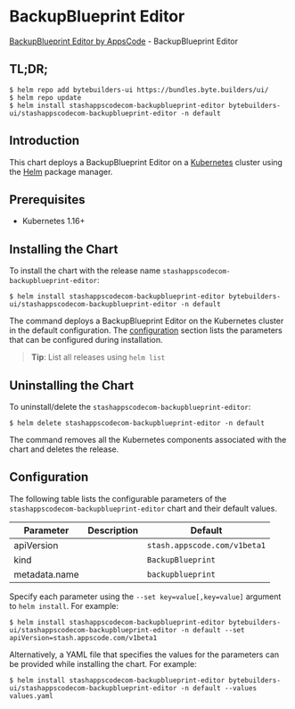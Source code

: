 # BackupBlueprint Editor

[BackupBlueprint Editor by AppsCode](https://byte.builders) - BackupBlueprint Editor

## TL;DR;

```console
$ helm repo add bytebuilders-ui https://bundles.byte.builders/ui/
$ helm repo update
$ helm install stashappscodecom-backupblueprint-editor bytebuilders-ui/stashappscodecom-backupblueprint-editor -n default
```

## Introduction

This chart deploys a BackupBlueprint Editor on a [Kubernetes](http://kubernetes.io) cluster using the [Helm](https://helm.sh) package manager.

## Prerequisites

- Kubernetes 1.16+

## Installing the Chart

To install the chart with the release name `stashappscodecom-backupblueprint-editor`:

```console
$ helm install stashappscodecom-backupblueprint-editor bytebuilders-ui/stashappscodecom-backupblueprint-editor -n default
```

The command deploys a BackupBlueprint Editor on the Kubernetes cluster in the default configuration. The [configuration](#configuration) section lists the parameters that can be configured during installation.

> **Tip**: List all releases using `helm list`

## Uninstalling the Chart

To uninstall/delete the `stashappscodecom-backupblueprint-editor`:

```console
$ helm delete stashappscodecom-backupblueprint-editor -n default
```

The command removes all the Kubernetes components associated with the chart and deletes the release.

## Configuration

The following table lists the configurable parameters of the `stashappscodecom-backupblueprint-editor` chart and their default values.

|   Parameter   | Description |                 Default                 |
|---------------|-------------|-----------------------------------------|
| apiVersion    |             | <code>stash.appscode.com/v1beta1</code> |
| kind          |             | <code>BackupBlueprint</code>            |
| metadata.name |             | <code>backupblueprint</code>            |


Specify each parameter using the `--set key=value[,key=value]` argument to `helm install`. For example:

```console
$ helm install stashappscodecom-backupblueprint-editor bytebuilders-ui/stashappscodecom-backupblueprint-editor -n default --set apiVersion=stash.appscode.com/v1beta1
```

Alternatively, a YAML file that specifies the values for the parameters can be provided while
installing the chart. For example:

```console
$ helm install stashappscodecom-backupblueprint-editor bytebuilders-ui/stashappscodecom-backupblueprint-editor -n default --values values.yaml
```
